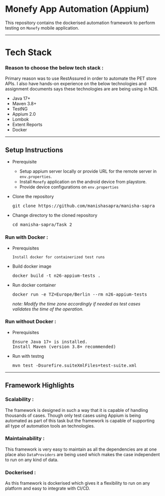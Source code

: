 # Monefy App Automation (Appium)

This repository contains the dockerised automation framework to perform testing on `Monefy` mobile application.

---

# Tech Stack

###  Reason to choose the below tech stack :
Primary reason was to use RestAssured in order to automate the PET store APIs. I also have hands-on experience on the below technologies and assignment documents says these technologies are are being using in N26.

- Java 17+
- Maven 3.8+
- TestNG
- Appium 2.0
- Lombok
- Extent Reports
- Docker

---
## Setup Instructions

- Prerequisite
    - Setup appium server locally or provide URL for the remote server in `env.properties`.
    - Install `Monefy` application on the android device from playstore.
    - Provide device configurations on `env.properties`


- Clone the repository
  <pre>git clone https://github.com/manishasapra/manisha-sapra</pre>
- Change directory to the cloned repository
  <pre>cd manisha-sapra/Task_2</pre>

### Run with Docker :

- Prerequisites

  `Install docker for containerized test runs`


- Build docker image
  <pre>docker build -t n26-appium-tests .</pre>
- Run docker container
  <pre>docker run -e TZ=Europe/Berlin --rm n26-appium-tests</pre>
    _note: Modify the time zone accordingly if needed as test cases validates the time of the operation._ 

### Run without Docker :

- Prerequisites
  <pre>Ensure Java 17+ is installed.<br/>Install Maven (version 3.8+ recommended)<br/></pre>
- Run with testng
  <pre>mvn test -Dsurefire.suiteXmlFiles=test-suite.xml</pre>

---
## Framework Highlights

### Scalability :
The framework is designed in such a way that it is capable of handling thousands of cases. Though only test cases using Appium is being automated as part of this task but the framework is capable of supporting all type of automation tools an technologies.

### Maintainability :
This framework is very easy to maintain as all the dependencies are at one place also `DataProviders` are being used which makes the case independent to run on any kind of data.

### Dockerised :
As this framework is dockerised which gives it a flexibility to run on any platform and easy to integrate with CI/CD.
